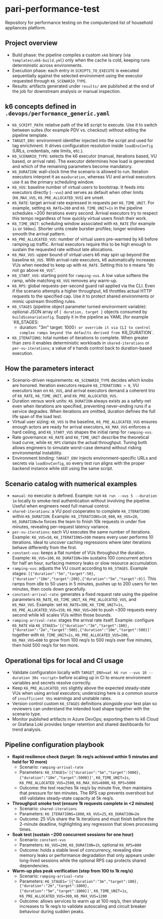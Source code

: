 # pari-performance-test

Repository for performance testing on the computerized list of household appliances platform.

## Project overview

- Build phase: the pipeline compiles a custom `xk6` binary (via `templates\xk6-build.yml`) only when the cache is cold, keeping runs deterministic across environments.
- Execution phase: each entry in `SCRIPTS_TO_EXECUTE` is executed sequentially against the selected environment using the executor requested through `K6_SCENARIO_TYPE`.
- Results: artifacts generated under `results/` are published at the end of the job for downstream analysis or manual inspection.

## k6 concepts defined in `.devops/performance_generic.yaml`

- `K6_SCRIPT_PATH`: relative path of the k6 script to execute. Use it to switch between suites (for example PDV vs. checkout) without editing the pipeline template.
- `TARGET_ENV`: environment identifier injected into the script and used for tag enrichment. It drives configuration resolution inside `loadEnvConfig` (URLs, credentials, rate limits, etc.).
- `K6_SCENARIO_TYPE`: selects the k6 executor (manual, iterations based, VU based, or arrival rate). The executor determines how load is generated and which of the remaining parameters become mandatory.
- `K6_DURATION`: wall-clock time the scenario is allowed to run. Iteration executors interpret it as `maxDuration`, whereas VU and arrival executors use it as the primary scheduling window.
- `K6_VUS`: baseline number of virtual users to bootstrap. It feeds into executors directly (`--vus`) and serves as default when other limits (`K6_MAX_VUS`, `K6_PRE_ALLOCATED_VUS`) are unset.
- `K6_RATE`: target arrival rate expressed in requests per `K6_TIME_UNIT`. For example, setting `K6_RATE=200` and `K6_TIME_UNIT=1s` in the pipeline schedules ~200 iterations every second. Arrival executors try to respect this tempo regardless of how quickly virtual users finish their work.
- `K6_TIME_UNIT`: scheduling window associated with `K6_RATE` (for example `1s` or `500ms`). Shorter units create burstier profiles; longer windows smooth the arrival pattern.
- `K6_PRE_ALLOCATED_VUS`: number of virtual users pre-warmed by k6 before ramping up traffic. Arrival executors require this to be high enough to sustain the requested rate without late allocations.
- `K6_MAX_VUS`: upper bound of virtual users k6 may spin up beyond the baseline `K6_VUS`. With arrival-rate executors, k6 automatically increases VUs when needed to keep up with `K6_RATE`. Setting this to `0` means “do not go above `K6_VUS`”.
- `K6_START_VUS`: starting point for `ramping-vus`. A low value softens the ramp, while matching `K6_VUS` removes any warm-up.
- `K6_RPS`: global requests-per-second guard rail applied via the CLI. Even if the scenario attempts a higher throughput, k6 throttles actual HTTP requests to the specified cap. Use it to protect shared environments or mimic upstream throttling rules.
- `K6_STAGES` (pipeline object parameter turned environment variable): optional JSON array of `{ duration, target }` objects consumed by `buildScenarioConfig`. Supply it in the pipeline as YAML (for example `K6_STAGES:
  - duration: "3m"
    target: 1000`) or override it via CLI to control complex ramps beyond the defaults derived from `K6_DURATION`.
- `K6_ITERATIONS`: total number of iterations to complete. When greater than zero it enables deterministic workloads in `shared-iterations` or `per-vu-iterations`; a value of `0` hands control back to duration-based execution.

## How the parameters interact

- Scenario-driven requirements: `K6_SCENARIO_TYPE` decides which knobs are honored. Iteration executors require `K6_ITERATIONS > 0`, VU executors lean on `K6_VUS`, and arrival executors demand a coherent trio of `K6_RATE`, `K6_TIME_UNIT`, and `K6_PRE_ALLOCATED_VUS`.
- Duration versus work units: `K6_DURATION` always exists as a safety net even when iterations are specified, preventing never-ending runs if a service degrades. When iterations are omitted, duration defines the full life span of the load test.
- Virtual user sizing: `K6_VUS` is the baseline, `K6_PRE_ALLOCATED_VUS` ensures enough actors are ready for arrival executors, `K6_MAX_VUS` enforces a hard ceiling, and `K6_START_VUS` shapes the initial ramp for `ramping-vus`.
- Rate governance: `K6_RATE` and `K6_TIME_UNIT` describe the theoretical load curve, while `K6_RPS` clamps the actual throughput. Tuning both allows engineers to simulate worst-case demand without risking environmental instability.
- Environment binding: `TARGET_ENV` injects environment-specific URLs and secrets via `loadEnvConfig`, so every test run aligns with the proper backend instance while still using the same script.

## Scenario catalog with numerical examples

- `manual`: no executor is defined. Example: run `k6 run --vus 5 --duration 1m` locally to smoke-test authentication without involving the pipeline. Useful when engineers need full manual control.
- `shared-iterations`: a VU pool cooperates to complete `K6_ITERATIONS` within `K6_DURATION`. Example: `K6_ITERATIONS=10_000`, `K6_VUS=20`, `K6_DURATION=5m` forces the team to finish 10k requests in under five minutes, revealing per-request latency variance.
- `per-vu-iterations`: each VU executes the same number of iterations. Example: `K6_VUS=50`, `K6_ITERATIONS=500` means every user performs 10 iterations. Ideal to uncover caching regressions where later iterations behave differently from the first.
- `constant-vus`: keeps a flat number of VUs throughout the duration. Example: `K6_VUS=100`, `K6_DURATION=30m` sustains 100 concurrent actors for half an hour, surfacing memory leaks or slow resource accumulation.
- `ramping-vus`: adjusts the VU count according to `K6_STAGES`. Example stages: `[{"duration":"5m","target":50},{"duration":"10m","target":200},{"duration":"5m","target":0}]`. This ramps from idle to 50 users in 5 minutes, pushes up to 200 users for ten minutes, then cools down gracefully.
- `constant-arrival-rate`: generates a fixed request rate using the pipeline parameters `K6_RATE`, `K6_TIME_UNIT`, `K6_PRE_ALLOCATED_VUS`, and `K6_MAX_VUS`. Example: set `K6_RATE=300`, `K6_TIME_UNIT=1s`, `K6_PRE_ALLOCATED_VUS=150`, `K6_MAX_VUS=300` to push ~300 requests every second while k6 scales VUs within those bounds.
- `ramping-arrival-rate`: stages the arrival rate itself. Example: configure `K6_RATE` via `K6_STAGES='[{"duration":"3m","target":100},{"duration":"2m","target":500},{"duration":"10m","target":500}]'` together with `K6_TIME_UNIT=1s`, `K6_PRE_ALLOCATED_VUS=200`, `K6_MAX_VUS=600` to grow from 100 req/s to 500 req/s over five minutes, then hold 500 req/s for ten more.

## Operational tips for local and CI usage

- Validate configuration locally with `TARGET_ENV=uat k6 run --vus 10 --duration 30s <script>` before scaling up in CI to ensure environment variables and secrets resolve correctly.
- Keep `K6_PRE_ALLOCATED_VUS` slightly above the expected steady-state VUs when using arrival executors; undersizing here is a common source of `insufficient VUs` warnings and unstable rates.
- Version control custom `K6_STAGES` definitions alongside your test plan so reviewers can understand the intended load shape together with the scenario type.
- Monitor published artifacts in Azure DevOps; exporting them to k6 Cloud or Grafana Loki provides longer retention and shared dashboards for trend analysis.

## Pipeline configuration playbook

- **Rapid resilience check (target: 5k req/s achieved within 5 minutes and held for 10 more)**
  - Scenario: `ramping-arrival-rate`
  - Parameters: `K6_STAGES='[{"duration":"5m","target":5000},{"duration":"10m","target":5000}]'`, `K6_TIME_UNIT=1s`, `K6_PRE_ALLOCATED_VUS=2500`, `K6_MAX_VUS=6000`, `K6_RPS=5000`
  - Outcome: the test reaches 5k req/s by minute five, then maintains that pressure for ten minutes. The RPS cap prevents overshoot but still validates steady-state capacity at 5k req/s.
- **Throughput smoke test (ensure 1k requests complete in <2 minutes)**
  - Scenario: `shared-iterations`
  - Parameters: `K6_ITERATIONS=1000`, `K6_VUS=25`, `K6_DURATION=2m`
  - Outcome: 25 VUs share the 1k iterations and must finish before the 2-minute deadline, highlighting any regression that slows processing times.
- **Soak test (sustain ~200 concurrent sessions for one hour)**
  - Scenario: `constant-vus`
  - Parameters: `K6_VUS=200`, `K6_DURATION=1h`, optional `K6_RPS=800`
  - Outcome: holds a stable level of concurrency, revealing slow memory leaks or performance degradation that only appears under long-lived sessions while the optional RPS cap protects shared dependencies.
- **Warm-up plus peak verification (step from 100 to 1k req/s)**
  - Scenario: `ramping-arrival-rate`
  - Parameters: `K6_STAGES='[{"duration":"3m","target":100},{"duration":"2m","target":1000},{"duration":"5m","target":1000}]'`, `K6_TIME_UNIT=1s`, `K6_PRE_ALLOCATED_VUS=300`, `K6_MAX_VUS=1200`
  - Outcome: allows services to warm up at 100 req/s, then sharply increases to 1k req/s to validate autoscaling and circuit breaker behaviour during sudden peaks.
